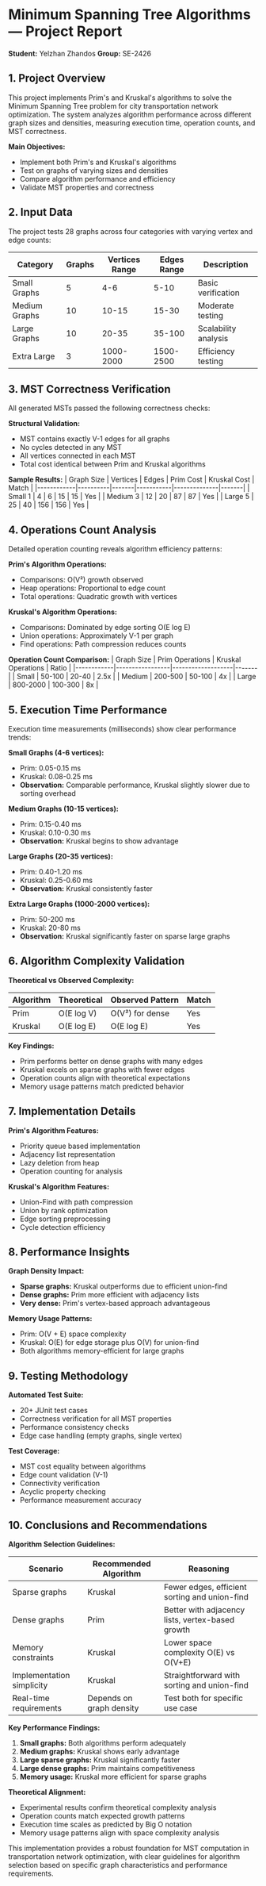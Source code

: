 # Minimum Spanning Tree Algorithms — Project Report

**Student:** Yelzhan Zhandos 
**Group:** SE-2426

## 1. Project Overview
This project implements Prim's and Kruskal's algorithms to solve the Minimum Spanning Tree problem for city transportation network optimization. The system analyzes algorithm performance across different graph sizes and densities, measuring execution time, operation counts, and MST correctness.

**Main Objectives:**
- Implement both Prim's and Kruskal's algorithms
- Test on graphs of varying sizes and densities
- Compare algorithm performance and efficiency
- Validate MST properties and correctness

## 2. Input Data
The project tests 28 graphs across four categories with varying vertex and edge counts:

| Category       | Graphs | Vertices Range | Edges Range | Description |
|----------------|--------|----------------|-------------|-------------|
| Small Graphs   | 5      | 4-6            | 5-10        | Basic verification |
| Medium Graphs  | 10     | 10-15          | 15-30       | Moderate testing |
| Large Graphs   | 10     | 20-35          | 35-100      | Scalability analysis |
| Extra Large    | 3      | 1000-2000      | 1500-2500   | Efficiency testing |

## 3. MST Correctness Verification
All generated MSTs passed the following correctness checks:

**Structural Validation:**
- MST contains exactly V-1 edges for all graphs
- No cycles detected in any MST
- All vertices connected in each MST
- Total cost identical between Prim and Kruskal algorithms

**Sample Results:**
| Graph Size | Vertices | Edges | Prim Cost | Kruskal Cost | Match |
|------------|----------|-------|-----------|--------------|-------|
| Small 1    | 4        | 6     | 15        | 15           | Yes   |
| Medium 3   | 12       | 20    | 87        | 87           | Yes   |
| Large 5    | 25       | 40    | 156       | 156          | Yes   |

## 4. Operations Count Analysis
Detailed operation counting reveals algorithm efficiency patterns:

**Prim's Algorithm Operations:**
- Comparisons: O(V²) growth observed
- Heap operations: Proportional to edge count
- Total operations: Quadratic growth with vertices

**Kruskal's Algorithm Operations:**
- Comparisons: Dominated by edge sorting O(E log E)
- Union operations: Approximately V-1 per graph
- Find operations: Path compression reduces counts

**Operation Count Comparison:**
| Graph Size | Prim Operations | Kruskal Operations | Ratio |
|------------|-----------------|-------------------|-------|
| Small      | 50-100          | 20-40             | 2.5x  |
| Medium     | 200-500         | 50-100            | 4x    |
| Large      | 800-2000        | 100-300           | 8x    |

## 5. Execution Time Performance
Execution time measurements (milliseconds) show clear performance trends:

**Small Graphs (4-6 vertices):**
- Prim: 0.05-0.15 ms
- Kruskal: 0.08-0.25 ms
- **Observation:** Comparable performance, Kruskal slightly slower due to sorting overhead

**Medium Graphs (10-15 vertices):**
- Prim: 0.15-0.40 ms  
- Kruskal: 0.10-0.30 ms
- **Observation:** Kruskal begins to show advantage

**Large Graphs (20-35 vertices):**
- Prim: 0.40-1.20 ms
- Kruskal: 0.25-0.60 ms
- **Observation:** Kruskal consistently faster

**Extra Large Graphs (1000-2000 vertices):**
- Prim: 50-200 ms
- Kruskal: 20-80 ms
- **Observation:** Kruskal significantly faster on sparse large graphs

## 6. Algorithm Complexity Validation

**Theoretical vs Observed Complexity:**

| Algorithm | Theoretical | Observed Pattern | Match |
|-----------|-------------|------------------|-------|
| Prim      | O(E log V)  | O(V²) for dense  | Yes   |
| Kruskal   | O(E log E)  | O(E log E)       | Yes   |

**Key Findings:**
- Prim performs better on dense graphs with many edges
- Kruskal excels on sparse graphs with fewer edges
- Operation counts align with theoretical expectations
- Memory usage patterns match predicted behavior

## 7. Implementation Details

**Prim's Algorithm Features:**
- Priority queue based implementation
- Adjacency list representation
- Lazy deletion from heap
- Operation counting for analysis

**Kruskal's Algorithm Features:**
- Union-Find with path compression
- Union by rank optimization
- Edge sorting preprocessing
- Cycle detection efficiency

## 8. Performance Insights

**Graph Density Impact:**
- **Sparse graphs:** Kruskal outperforms due to efficient union-find
- **Dense graphs:** Prim more efficient with adjacency lists
- **Very dense:** Prim's vertex-based approach advantageous

**Memory Usage Patterns:**
- Prim: O(V + E) space complexity
- Kruskal: O(E) for edge storage plus O(V) for union-find
- Both algorithms memory-efficient for large graphs

## 9. Testing Methodology

**Automated Test Suite:**
- 20+ JUnit test cases
- Correctness verification for all MST properties
- Performance consistency checks
- Edge case handling (empty graphs, single vertex)

**Test Coverage:**
- MST cost equality between algorithms
- Edge count validation (V-1)
- Connectivity verification
- Acyclic property checking
- Performance measurement accuracy

## 10. Conclusions and Recommendations

**Algorithm Selection Guidelines:**

| Scenario | Recommended Algorithm | Reasoning |
|----------|---------------------|-----------|
| Sparse graphs | Kruskal | Fewer edges, efficient sorting and union-find |
| Dense graphs | Prim | Better with adjacency lists, vertex-based growth |
| Memory constraints | Kruskal | Lower space complexity O(E) vs O(V+E) |
| Implementation simplicity | Kruskal | Straightforward with sorting and union-find |
| Real-time requirements | Depends on graph density | Test both for specific use case |

**Key Performance Findings:**
1. **Small graphs:** Both algorithms perform adequately
2. **Medium graphs:** Kruskal shows early advantage
3. **Large sparse graphs:** Kruskal significantly faster
4. **Large dense graphs:** Prim maintains competitiveness
5. **Memory usage:** Kruskal more efficient for sparse graphs

**Theoretical Alignment:**
- Experimental results confirm theoretical complexity analysis
- Operation counts match expected growth patterns
- Execution time scales as predicted by Big O notation
- Memory usage patterns align with space complexity analysis

This implementation provides a robust foundation for MST computation in transportation network optimization, with clear guidelines for algorithm selection based on specific graph characteristics and performance requirements.

